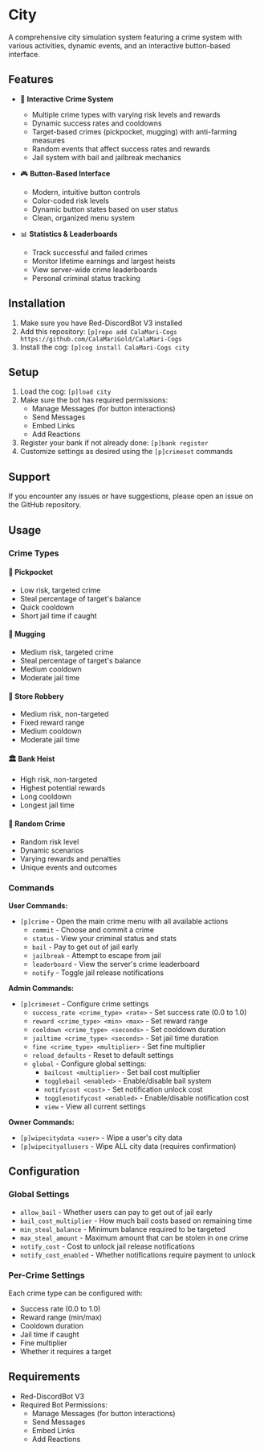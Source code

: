# City

A comprehensive city simulation system featuring a crime system with various activities, dynamic events, and an interactive button-based interface.

## Features

- 🦹 **Interactive Crime System**
  - Multiple crime types with varying risk levels and rewards
  - Dynamic success rates and cooldowns
  - Target-based crimes (pickpocket, mugging) with anti-farming measures
  - Random events that affect success rates and rewards
  - Jail system with bail and jailbreak mechanics

- 🎮 **Button-Based Interface**
  - Modern, intuitive button controls
  - Color-coded risk levels
  - Dynamic button states based on user status
  - Clean, organized menu system

- 📊 **Statistics & Leaderboards**
  - Track successful and failed crimes
  - Monitor lifetime earnings and largest heists
  - View server-wide crime leaderboards
  - Personal criminal status tracking

## Installation

1. Make sure you have Red-DiscordBot V3 installed
2. Add this repository: `[p]repo add CalaMari-Cogs https://github.com/CalaMariGold/CalaMari-Cogs`
3. Install the cog: `[p]cog install CalaMari-Cogs city`

## Setup

1. Load the cog: `[p]load city`
2. Make sure the bot has required permissions:
   - Manage Messages (for button interactions)
   - Send Messages
   - Embed Links
   - Add Reactions
3. Register your bank if not already done: `[p]bank register`
4. Customize settings as desired using the `[p]crimeset` commands

## Support

If you encounter any issues or have suggestions, please open an issue on the GitHub repository.

## Usage

### Crime Types

#### 🧤 Pickpocket
- Low risk, targeted crime
- Steal percentage of target's balance
- Quick cooldown
- Short jail time if caught

#### 🔪 Mugging
- Medium risk, targeted crime
- Steal percentage of target's balance
- Medium cooldown
- Moderate jail time

#### 🏪 Store Robbery
- Medium risk, non-targeted
- Fixed reward range
- Medium cooldown
- Moderate jail time

#### 🏛️ Bank Heist
- High risk, non-targeted
- Highest potential rewards
- Long cooldown
- Longest jail time

#### 🎲 Random Crime
- Random risk level
- Dynamic scenarios
- Varying rewards and penalties
- Unique events and outcomes

### Commands

**User Commands:**
- `[p]crime` - Open the main crime menu with all available actions
  - `commit` - Choose and commit a crime
  - `status` - View your criminal status and stats
  - `bail` - Pay to get out of jail early
  - `jailbreak` - Attempt to escape from jail
  - `leaderboard` - View the server's crime leaderboard
  - `notify` - Toggle jail release notifications

**Admin Commands:**
- `[p]crimeset` - Configure crime settings
  - `success_rate <crime_type> <rate>` - Set success rate (0.0 to 1.0)
  - `reward <crime_type> <min> <max>` - Set reward range
  - `cooldown <crime_type> <seconds>` - Set cooldown duration
  - `jailtime <crime_type> <seconds>` - Set jail time duration
  - `fine <crime_type> <multiplier>` - Set fine multiplier
  - `reload_defaults` - Reset to default settings
  - `global` - Configure global settings:
    - `bailcost <multiplier>` - Set bail cost multiplier
    - `togglebail <enabled>` - Enable/disable bail system
    - `notifycost <cost>` - Set notification unlock cost
    - `togglenotifycost <enabled>` - Enable/disable notification cost
    - `view` - View all current settings

**Owner Commands:**
- `[p]wipecitydata <user>` - Wipe a user's city data
- `[p]wipecityallusers` - Wipe ALL city data (requires confirmation)

## Configuration

### Global Settings
- `allow_bail` - Whether users can pay to get out of jail early
- `bail_cost_multiplier` - How much bail costs based on remaining time
- `min_steal_balance` - Minimum balance required to be targeted
- `max_steal_amount` - Maximum amount that can be stolen in one crime
- `notify_cost` - Cost to unlock jail release notifications
- `notify_cost_enabled` - Whether notifications require payment to unlock

### Per-Crime Settings
Each crime type can be configured with:
- Success rate (0.0 to 1.0)
- Reward range (min/max)
- Cooldown duration
- Jail time if caught
- Fine multiplier
- Whether it requires a target

## Requirements

- Red-DiscordBot V3
- Required Bot Permissions:
  - Manage Messages (for button interactions)
  - Send Messages
  - Embed Links
  - Add Reactions 